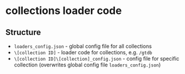# collections loader code

## Structure
* `loaders_config.json` - global config file for all collections
* `\[collection ID]` - loader code for collections, e.g. `/gtdb`
* `\[collection ID]\[collection]_config.json` - config file for specific collection (overwrites global config file `loaders_config.json`)